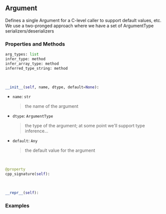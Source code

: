 ## <a id="McUtils.McUtils.Extensions.ArgumentSignature.Argument">Argument</a>
Defines a single Argument for a C-level caller to support default values, etc.
We use a two-pronged approach where we have a set of ArgumentType serializers/deserializers

### Properties and Methods
```python
arg_types: list
infer_type: method
infer_array_type: method
inferred_type_string: method
```
<a id="McUtils.McUtils.Extensions.ArgumentSignature.Argument.__init__" class="docs-object-method">&nbsp;</a>
```python
__init__(self, name, dtype, default=None): 
```

- `name`: `str`
    >the name of the argument
- `dtype`: `ArgumentType`
    >the type of the argument; at some point we'll support type inference...
- `default`: `Any`
    >the default value for the argument

<a id="McUtils.McUtils.Extensions.ArgumentSignature.Argument.cpp_signature" class="docs-object-method">&nbsp;</a>
```python
@property
cpp_signature(self): 
```

<a id="McUtils.McUtils.Extensions.ArgumentSignature.Argument.__repr__" class="docs-object-method">&nbsp;</a>
```python
__repr__(self): 
```

### Examples
